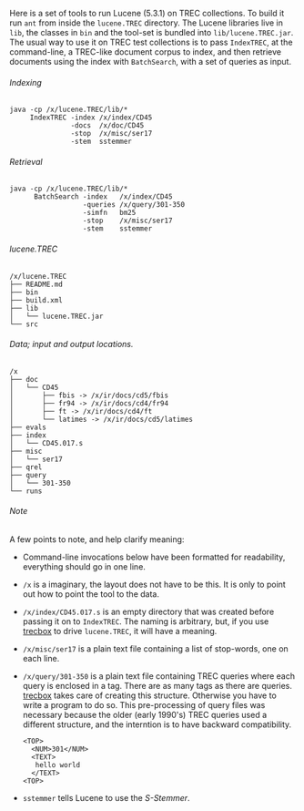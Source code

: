 Here is a set of tools to run Lucene (5.3.1) on TREC collections. To
build it run `ant` from inside the `lucene.TREC` directory. The Lucene
libraries live in `lib`, the classes in `bin` and the tool-set is
bundled into `lib/lucene.TREC.jar`. The usual way to use it on TREC
test collections is to pass `IndexTREC`, at the command-line, a
TREC-like document corpus to index, and then retrieve documents using
the index with `BatchSearch`, with a set of queries as input.

###### Indexing

```
java -cp /x/lucene.TREC/lib/*
     IndexTREC -index /x/index/CD45
               -docs  /x/doc/CD45
               -stop  /x/misc/ser17
               -stem  sstemmer
```

###### Retrieval

```
java -cp /x/lucene.TREC/lib/*
      BatchSearch -index   /x/index/CD45
                  -queries /x/query/301-350
                  -simfn   bm25
                  -stop    /x/misc/ser17
                  -stem    sstemmer
```

###### lucene.TREC

```
/x/lucene.TREC
├── README.md
├── bin
├── build.xml
├── lib
│   └── lucene.TREC.jar
└── src
```

###### Data; input and output locations.

```
/x
├── doc
│   └── CD45
│       ├── fbis -> /x/ir/docs/cd5/fbis
│       ├── fr94 -> /x/ir/docs/cd4/fr94
│       ├── ft -> /x/ir/docs/cd4/ft
│       └── latimes -> /x/ir/docs/cd5/latimes
├── evals
├── index
│   └── CD45.017.s
├── misc
│   └── ser17
├── qrel
├── query
│   └── 301-350
└── runs
```

###### Note

A few points to note, and help clarify meaning:

- Command-line invocations below have been formatted for readability,
  everything should go in one line.

- `/x` is a imaginary, the layout does not have to be this. It is only
  to point out how to point the tool to the data.

- `/x/index/CD45.017.s` is an empty directory that was created before
  passing it on to `IndexTREC`. The naming is arbitrary, but, if you use
  [trecbox](https://github.com/sauparna/trecbox) to drive `lucene.TREC`,
  it will have a meaning.

- `/x/misc/ser17` is a plain text file containing a list of stop-words,
  one on each line.

- `/x/query/301-350` is a plain text file containing TREC queries
  where each query is enclosed in a <TOP> tag. There are as many <TOP>
  tags as there are
  queries. [trecbox](https://github.com/sauparna/trecbox) takes care
  of creating this structure. Otherwise you have to write a program to
  do so. This pre-processing of query files was necessary because the
  older (early 1990's) TREC queries used a different structure, and
  the interntion is to have backward compatibility.

  ```
  <TOP>
    <NUM>301</NUM>
    <TEXT>
     hello world
    </TEXT>
  <TOP>
  ```
  
- `sstemmer` tells Lucene to use the *S-Stemmer*.
